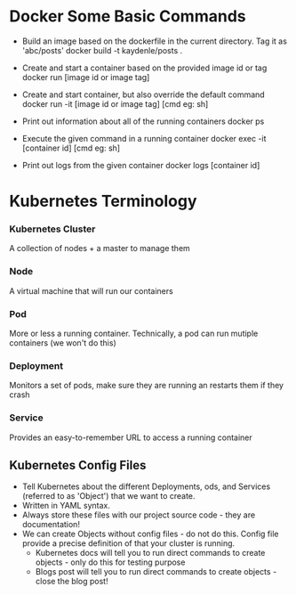 # Docker Some Basic Commands
- Build an image based on the dockerfile in the current directory. Tag it as 'abc/posts'
docker build -t kaydenle/posts .

- Create and start a container based on the provided image id or tag
docker run [image id or image tag]

- Create and start container, but also override the default command
docker run -it [image id or image tag] [cmd eg: sh]

- Print out information about all of the running containers
docker ps

- Execute the given command in a running container
docker exec -it [container id] [cmd eg: sh]

- Print out logs from the given container
docker logs [container id]

# Kubernetes Terminology
### Kubernetes Cluster
A collection of nodes + a master to manage them

### Node
A virtual machine that will run our containers

### Pod
More or less a running container. Technically, a pod can run mutiple containers (we won't do this)

### Deployment
Monitors a set of pods, make sure they are running an restarts them if they crash

### Service
Provides an easy-to-remember URL to access a running container

## Kubernetes Config Files
- Tell Kubernetes about the different Deployments, ods, and Services (referred to as 'Object') that we want to create.
- Written in YAML syntax.
- Always store these files with our project source code - they are documentation!
- We can create Objects without config files - do not do this. Config file provide a precise definition of that your cluster is running.
  - Kubernetes docs will tell you to run direct commands to create objects - only do this for testing purpose
  - Blogs post will tell you to run direct commands to create objects - close the blog post!
